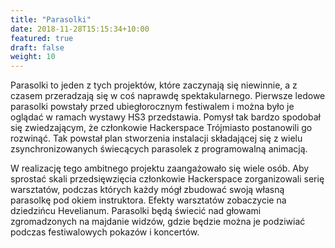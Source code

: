 ```yaml
---
title: "Parasolki"
date: 2018-11-28T15:15:34+10:00
featured: true
draft: false
weight: 10
---
```


Parasolki to jeden z tych projektów, które zaczynają się niewinnie, a z czasem przeradzają się w coś naprawdę spektakularnego. Pierwsze ledowe parasolki powstały przed ubiegłorocznym festiwalem i można było je oglądać w ramach wystawy HS3 przedstawia. Pomysł tak bardzo spodobał się zwiedzającym, że członkowie Hackerspace Trójmiasto postanowili go rozwinąć. Tak powstał plan stworzenia instalacji składającej się z wielu zsynchronizowanych świecących parasolek z programowalną animacją.

W realizację tego ambitnego projektu zaangażowało się wiele osób. Aby sprostać skali przedsięwzięcia członkowie Hackerspace zorganizowali serię warsztatów, podczas których każdy mógł zbudować swoją własną parasolkę pod okiem instruktora. Efekty warsztatów zobaczycie na dziedzińcu Hevelianum. Parasolki będą świecić nad głowami zgromadzonych na majdanie widzów, gdzie będzie można je podziwiać podczas festiwalowych pokazów i koncertów.
